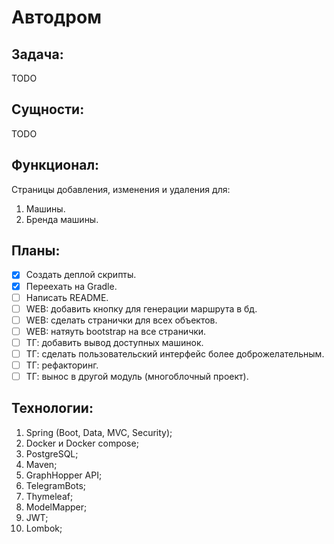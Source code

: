 # Автодром
## Задача:
TODO

## Сущности:
TODO

## Функционал:
Страницы добавления, изменения и удаления для:
1. Машины.
2. Бренда машины.

## Планы:
- [x] Создать деплой скрипты.
- [x] Переехать на Gradle.
- [ ] Написать README.
- [ ] WEB: добавить кнопку для генерации маршрута в бд.
- [ ] WEB: сделать странички для всех объектов.
- [ ] WEB: натяуть bootstrap на все странички.
- [ ] ТГ: добавить вывод доступных машинок.
- [ ] ТГ: сделать пользовательский интерфейс более доброжелательным.
- [ ] ТГ: рефакторинг.
- [ ] ТГ: вынос в другой модуль (многоблочный проект).

## Технологии:
1. Spring (Boot, Data, MVC, Security);
1. Docker и Docker compose;
1. PostgreSQL;
1. Maven;
1. GraphHopper API;
1. TelegramBots;
1. Thymeleaf;
1. ModelMapper;
1. JWT;
1. Lombok;
